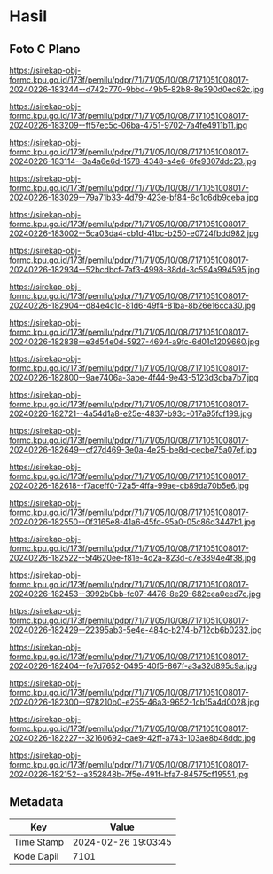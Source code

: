 # Hasil

## Foto C Plano

https://sirekap-obj-formc.kpu.go.id/173f/pemilu/pdpr/71/71/05/10/08/7171051008017-20240226-183244--d742c770-9bbd-49b5-82b8-8e390d0ec62c.jpg

https://sirekap-obj-formc.kpu.go.id/173f/pemilu/pdpr/71/71/05/10/08/7171051008017-20240226-183209--ff57ec5c-06ba-4751-9702-7a4fe4911b11.jpg

https://sirekap-obj-formc.kpu.go.id/173f/pemilu/pdpr/71/71/05/10/08/7171051008017-20240226-183114--3a4a6e6d-1578-4348-a4e6-6fe9307ddc23.jpg

https://sirekap-obj-formc.kpu.go.id/173f/pemilu/pdpr/71/71/05/10/08/7171051008017-20240226-183029--79a71b33-4d79-423e-bf84-6d1c6db9ceba.jpg

https://sirekap-obj-formc.kpu.go.id/173f/pemilu/pdpr/71/71/05/10/08/7171051008017-20240226-183002--5ca03da4-cb1d-41bc-b250-e0724fbdd982.jpg

https://sirekap-obj-formc.kpu.go.id/173f/pemilu/pdpr/71/71/05/10/08/7171051008017-20240226-182934--52bcdbcf-7af3-4998-88dd-3c594a994595.jpg

https://sirekap-obj-formc.kpu.go.id/173f/pemilu/pdpr/71/71/05/10/08/7171051008017-20240226-182904--d84e4c1d-81d6-49f4-81ba-8b26e16cca30.jpg

https://sirekap-obj-formc.kpu.go.id/173f/pemilu/pdpr/71/71/05/10/08/7171051008017-20240226-182838--e3d54e0d-5927-4694-a9fc-6d01c1209660.jpg

https://sirekap-obj-formc.kpu.go.id/173f/pemilu/pdpr/71/71/05/10/08/7171051008017-20240226-182800--9ae7406a-3abe-4f44-9e43-5123d3dba7b7.jpg

https://sirekap-obj-formc.kpu.go.id/173f/pemilu/pdpr/71/71/05/10/08/7171051008017-20240226-182721--4a54d1a8-e25e-4837-b93c-017a95fcf199.jpg

https://sirekap-obj-formc.kpu.go.id/173f/pemilu/pdpr/71/71/05/10/08/7171051008017-20240226-182649--cf27d469-3e0a-4e25-be8d-cecbe75a07ef.jpg

https://sirekap-obj-formc.kpu.go.id/173f/pemilu/pdpr/71/71/05/10/08/7171051008017-20240226-182618--f7aceff0-72a5-4ffa-99ae-cb89da70b5e6.jpg

https://sirekap-obj-formc.kpu.go.id/173f/pemilu/pdpr/71/71/05/10/08/7171051008017-20240226-182550--0f3165e8-41a6-45fd-95a0-05c86d3447b1.jpg

https://sirekap-obj-formc.kpu.go.id/173f/pemilu/pdpr/71/71/05/10/08/7171051008017-20240226-182522--5f4620ee-f81e-4d2a-823d-c7e3894e4f38.jpg

https://sirekap-obj-formc.kpu.go.id/173f/pemilu/pdpr/71/71/05/10/08/7171051008017-20240226-182453--3992b0bb-fc07-4476-8e29-682cea0eed7c.jpg

https://sirekap-obj-formc.kpu.go.id/173f/pemilu/pdpr/71/71/05/10/08/7171051008017-20240226-182429--22395ab3-5e4e-484c-b274-b712cb6b0232.jpg

https://sirekap-obj-formc.kpu.go.id/173f/pemilu/pdpr/71/71/05/10/08/7171051008017-20240226-182404--fe7d7652-0495-40f5-867f-a3a32d895c9a.jpg

https://sirekap-obj-formc.kpu.go.id/173f/pemilu/pdpr/71/71/05/10/08/7171051008017-20240226-182300--978210b0-e255-46a3-9652-1cb15a4d0028.jpg

https://sirekap-obj-formc.kpu.go.id/173f/pemilu/pdpr/71/71/05/10/08/7171051008017-20240226-182227--32160692-cae9-42ff-a743-103ae8b48ddc.jpg

https://sirekap-obj-formc.kpu.go.id/173f/pemilu/pdpr/71/71/05/10/08/7171051008017-20240226-182152--a352848b-7f5e-491f-bfa7-84575cf19551.jpg


## Metadata

| Key        | Value               |
| ---------- | ------------------- |
| Time Stamp | 2024-02-26 19:03:45 |
| Kode Dapil | 7101                |



